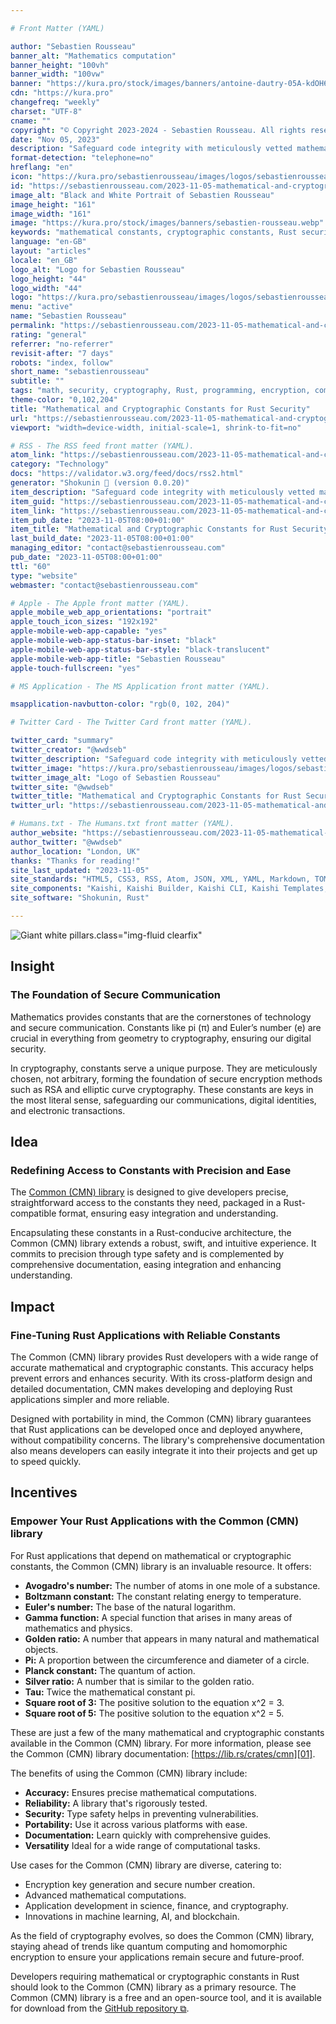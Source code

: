 ```yaml
---

# Front Matter (YAML)

author: "Sebastien Rousseau"
banner_alt: "Mathematics computation"
banner_height: "100vh"
banner_width: "100vw"
banner: "https://kura.pro/stock/images/banners/antoine-dautry-05A-kdOH6Hw.webp"
cdn: "https://kura.pro"
changefreq: "weekly"
charset: "UTF-8"
cname: ""
copyright: "© Copyright 2023-2024 - Sebastien Rousseau. All rights reserved."
date: "Nov 05, 2023"
description: "Safeguard code integrity with meticulously vetted mathematical and cryptographic constants, bolstering memory and concurrency safety for enhanced code security."
format-detection: "telephone=no"
hreflang: "en"
icon: "https://kura.pro/sebastienrousseau/images/logos/sebastienrousseau.svg"
id: "https://sebastienrousseau.com/2023-11-05-mathematical-and-cryptographic-constants-for-rust-security/index.html"
image_alt: "Black and White Portrait of Sebastien Rousseau"
image_height: "161"
image_width: "161"
image: "https://kura.pro/stock/images/banners/sebastien-rousseau.webp"
keywords: "mathematical constants, cryptographic constants, Rust security, secure communication, encryption, RSA, elliptic curve cryptography, Common (CMN) library, Rust applications, mathematical computations"
language: "en-GB"
layout: "articles"
locale: "en_GB"
logo_alt: "Logo for Sebastien Rousseau"
logo_height: "44"
logo_width: "44"
logo: "https://kura.pro/sebastienrousseau/images/logos/sebastienrousseau.webp"
menu: "active"
name: "Sebastien Rousseau"
permalink: "https://sebastienrousseau.com/2023-11-05-mathematical-and-cryptographic-constants-for-rust-security/index.html"
rating: "general"
referrer: "no-referrer"
revisit-after: "7 days"
robots: "index, follow"
short_name: "sebastienrousseau"
subtitle: ""
tags: "math, security, cryptography, Rust, programming, encryption, communication, constants, constants in Rust, Common library"
theme-color: "0,102,204"
title: "Mathematical and Cryptographic Constants for Rust Security"
url: "https://sebastienrousseau.com/2023-11-05-mathematical-and-cryptographic-constants-for-rust-security/index.html"
viewport: "width=device-width, initial-scale=1, shrink-to-fit=no"

# RSS - The RSS feed front matter (YAML).
atom_link: "https://sebastienrousseau.com/2023-11-05-mathematical-and-cryptographic-constants-for-rust-security/rss.xml"
category: "Technology"
docs: "https://validator.w3.org/feed/docs/rss2.html"
generator: "Shokunin 🦀 (version 0.0.20)"
item_description: "Safeguard code integrity with meticulously vetted mathematical and cryptographic constants, bolstering memory and concurrency safety for enhanced code security."
item_guid: "https://sebastienrousseau.com/2023-11-05-mathematical-and-cryptographic-constants-for-rust-security/rss.xml"
item_link: "https://sebastienrousseau.com/2023-11-05-mathematical-and-cryptographic-constants-for-rust-security/rss.xml"
item_pub_date: "2023-11-05T08:00+01:00"
item_title: "Mathematical and Cryptographic Constants for Rust Security"
last_build_date: "2023-11-05T08:00+01:00"
managing_editor: "contact@sebastienrousseau.com"
pub_date: "2023-11-05T08:00+01:00"
ttl: "60"
type: "website"
webmaster: "contact@sebastienrousseau.com"

# Apple - The Apple front matter (YAML).
apple_mobile_web_app_orientations: "portrait"
apple_touch_icon_sizes: "192x192"
apple-mobile-web-app-capable: "yes"
apple-mobile-web-app-status-bar-inset: "black"
apple-mobile-web-app-status-bar-style: "black-translucent"
apple-mobile-web-app-title: "Sebastien Rousseau"
apple-touch-fullscreen: "yes"

# MS Application - The MS Application front matter (YAML).

msapplication-navbutton-color: "rgb(0, 102, 204)"

# Twitter Card - The Twitter Card front matter (YAML).

twitter_card: "summary"
twitter_creator: "@wwdseb"
twitter_description: "Safeguard code integrity with meticulously vetted mathematical and cryptographic constants, bolstering memory and concurrency safety for enhanced code security."
twitter_image: "https://kura.pro/sebastienrousseau/images/logos/sebastienrousseau.webp"
twitter_image_alt: "Logo of Sebastien Rousseau"
twitter_site: "@wwdseb"
twitter_title: "Mathematical and Cryptographic Constants for Rust Security"
twitter_url: "https://sebastienrousseau.com/2023-11-05-mathematical-and-cryptographic-constants-for-rust-security/index.html"

# Humans.txt - The Humans.txt front matter (YAML).
author_website: "https://sebastienrousseau.com/2023-11-05-mathematical-and-cryptographic-constants-for-rust-security/index.html"
author_twitter: "@wwdseb"
author_location: "London, UK"
thanks: "Thanks for reading!"
site_last_updated: "2023-11-05"
site_standards: "HTML5, CSS3, RSS, Atom, JSON, XML, YAML, Markdown, TOML"
site_components: "Kaishi, Kaishi Builder, Kaishi CLI, Kaishi Templates, Kaishi Themes"
site_software: "Shokunin, Rust"

---
```


![Giant white pillars](https://kura.pro/stock/images/banners/antoine-dautry-05A-kdOH6Hw.webp).class=\"img-fluid clearfix\"

## Insight

### The Foundation of Secure Communication

Mathematics provides constants that are the cornerstones of technology and secure communication. Constants like pi (π) and Euler’s number (e) are crucial in everything from geometry to cryptography, ensuring our digital security.

In cryptography, constants serve a unique purpose. They are meticulously chosen, not arbitrary, forming the foundation of secure encryption methods such as RSA and elliptic curve cryptography. These constants are keys in the most literal sense, safeguarding our communications, digital identities, and electronic transactions.

## Idea

### Redefining Access to Constants with Precision and Ease

The [Common (CMN) library][00] is designed to give developers precise, straightforward access to the constants they need, packaged in a Rust-compatible format, ensuring easy integration and understanding.

Encapsulating these constants in a Rust-conducive architecture, the Common (CMN) library extends a robust, swift, and intuitive experience. It commits to precision through type safety and is complemented by comprehensive documentation, easing integration and enhancing understanding.

## Impact

### Fine-Tuning Rust Applications with Reliable Constants

The Common (CMN) library provides Rust developers with a wide range of accurate mathematical and cryptographic constants. This accuracy helps prevent errors and enhances security. With its cross-platform design and detailed documentation, CMN makes developing and deploying Rust applications simpler and more reliable.

Designed with portability in mind, the Common (CMN) library guarantees that Rust applications can be developed once and deployed anywhere, without compatibility concerns. The library's comprehensive documentation also means developers can easily integrate it into their projects and get up to speed quickly.

## Incentives

### Empower Your Rust Applications with the Common (CMN) library

For Rust applications that depend on mathematical or cryptographic constants, the Common (CMN) library is an invaluable resource. It offers:

- **Avogadro's number:** The number of atoms in one mole of a substance.
- **Boltzmann constant:** The constant relating energy to temperature.
- **Euler's number:** The base of the natural logarithm.
- **Gamma function:** A special function that arises in many areas of mathematics and physics.
- **Golden ratio:** A number that appears in many natural and mathematical objects.
- **Pi:** A proportion between the circumference and diameter of a circle.
- **Planck constant:** The quantum of action.
- **Silver ratio:** A number that is similar to the golden ratio.
- **Tau:** Twice the mathematical constant pi.
- **Square root of 3:** The positive solution to the equation x^2 = 3.
- **Square root of 5:** The positive solution to the equation x^2 = 5.

These are just a few of the many mathematical and cryptographic constants available in the Common (CMN) library. For more information, please see the Common (CMN) library documentation: [https://lib.rs/crates/cmn][01].

The benefits of using the Common (CMN) library include:

- **Accuracy:** Ensures precise mathematical computations.
- **Reliability:** A library that's rigorously tested.
- **Security:** Type safety helps in preventing vulnerabilities.
- **Portability:** Use it across various platforms with ease.
- **Documentation:** Learn quickly with comprehensive guides.
- **Versatility** Ideal for a wide range of computational tasks.

Use cases for the Common (CMN) library are diverse, catering to:

- Encryption key generation and secure number creation.
- Advanced mathematical computations.
- Application development in science, finance, and cryptography.
- Innovations in machine learning, AI, and blockchain.

As the field of cryptography evolves, so does the Common (CMN) library, staying ahead of trends like quantum computing and homomorphic encryption to ensure your applications remain secure and future-proof.

Developers requiring mathematical or cryptographic constants in Rust should look to the Common (CMN) library as a primary resource. The Common (CMN) library is a free and an open-source tool, and it is available for download from the [GitHub repository ⧉][02].

[00]: https://cmnlib.one "The Common (CMN) library website"
[01]: https://docs.rs/cmn/latest/cmn/ "The Common (CMN) library documentation"
[02]: https://github.com/sebastienrousseau/cmn "The Common (CMN) library GitHub repository"
